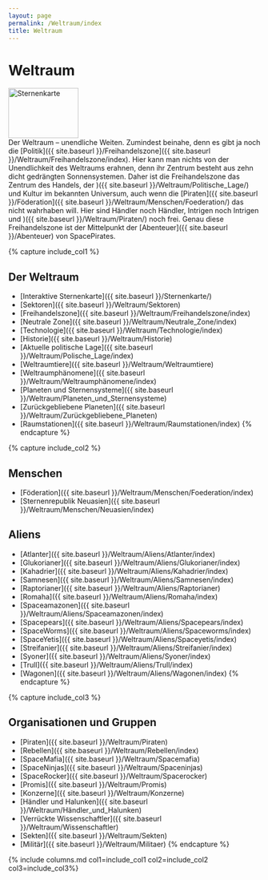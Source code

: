 ```yaml
---
layout: page
permalink: /Weltraum/index
title: Weltraum
---
```


# Weltraum

<div class="float-start me-2 mb-2">
<a href="/Weltraum/Sternenkarte/"><img width="140" height="100" alt="Sternenkarte" src="{{ site.baseurl }}/assets/images/thumbnails/sternenkarte.jpg"/></a>
</div>
Der Weltraum &ndash; unendliche Weiten. Zumindest beinahe, denn es gibt ja noch die [Politik]({{ site.baseurl }}/Freihandelszone]({{ site.baseurl }}/Weltraum/Freihandelszone/index). Hier kann man nichts von der Unendlichkeit des Weltraums erahnen, denn ihr Zentrum besteht aus zehn dicht gedrängten Sonnensystemen. Daher ist die Freihandelszone das Zentrum des Handels, der )({{ site.baseurl }}/Weltraum/Politische_Lage/) und Kultur im bekannten Universum, auch wenn die [Piraten]({{ site.baseurl }}/Föderation]({{ site.baseurl }}/Weltraum/Menschen/Foederation/) das nicht wahrhaben will. Hier sind Händler noch Händler, Intrigen noch Intrigen und )({{ site.baseurl }}/Weltraum/Piraten/) noch frei. Genau diese Freihandelszone ist der Mittelpunkt der [Abenteuer]({{ site.baseurl }}/Abenteuer) von SpacePirates.

{% capture include_col1 %}
## Der Weltraum

- [Interaktive Sternenkarte]({{ site.baseurl }}/Sternenkarte/)
- [Sektoren]({{ site.baseurl }}/Weltraum/Sektoren)
- [Freihandelszone]({{ site.baseurl }}/Weltraum/Freihandelszone/index)
- [Neutrale Zone]({{ site.baseurl }}/Weltraum/Neutrale_Zone/index)
- [Technologie]({{ site.baseurl }}/Weltraum/Technologie/index)
- [Historie]({{ site.baseurl }}/Weltraum/Historie)
- [Aktuelle politische Lage]({{ site.baseurl }}/Weltraum/Polische_Lage/index)
- [Weltraumtiere]({{ site.baseurl }}/Weltraum/Weltraumtiere)
- [Weltraumphänomene]({{ site.baseurl }}/Weltraum/Weltraumphänomene/index)
- [Planeten und Sternensysteme]({{ site.baseurl }}/Weltraum/Planeten_und_Sternensysteme)
- [Zurückgebliebene Planeten]({{ site.baseurl }}/Weltraum/Zurückgebliebene_Planeten)
- [Raumstationen]({{ site.baseurl }}/Weltraum/Raumstationen/index)
{% endcapture %}

{% capture include_col2 %}
## Menschen

- [Föderation]({{ site.baseurl }}/Weltraum/Menschen/Foederation/index)
- [Sternenrepublik Neuasien]({{ site.baseurl }}/Weltraum/Menschen/Neuasien/index)

## Aliens

- [Atlanter]({{ site.baseurl }}/Weltraum/Aliens/Atlanter/index)
- [Glukorianer]({{ site.baseurl }}/Weltraum/Aliens/Glukorianer/index)
- [Kahadrier]({{ site.baseurl }}/Weltraum/Aliens/Kahadrier/index)
- [Samnesen]({{ site.baseurl }}/Weltraum/Aliens/Samnesen/index)
- [Raptorianer]({{ site.baseurl }}/Weltraum/Aliens/Raptorianer)
- [Romaha]({{ site.baseurl }}/Weltraum/Aliens/Romaha/index)
- [Spaceamazonen]({{ site.baseurl }}/Weltraum/Aliens/Spaceamazonen/index)
- [Spacepears]({{ site.baseurl }}/Weltraum/Aliens/Spacepears/index)
- [SpaceWorms]({{ site.baseurl }}/Weltraum/Aliens/Spaceworms/index)
- [SpaceYetis]({{ site.baseurl }}/Weltraum/Aliens/Spaceyetis/index)
- [Streifanier]({{ site.baseurl }}/Weltraum/Aliens/Streifanier/index)
- [Syoner]({{ site.baseurl }}/Weltraum/Aliens/Syoner/index)
- [Trull]({{ site.baseurl }}/Weltraum/Aliens/Trull/index)
- [Wagonen]({{ site.baseurl }}/Weltraum/Aliens/Wagonen/index)
{% endcapture %}

{% capture include_col3 %}
## Organisationen und Gruppen

- [Piraten]({{ site.baseurl }}/Weltraum/Piraten)
- [Rebellen]({{ site.baseurl }}/Weltraum/Rebellen/index)
- [SpaceMafia]({{ site.baseurl }}/Weltraum/Spacemafia)
- [SpaceNinjas]({{ site.baseurl }}/Weltraum/Spaceninjas)
- [SpaceRocker]({{ site.baseurl }}/Weltraum/Spacerocker)
- [Promis]({{ site.baseurl }}/Weltraum/Promis)
- [Konzerne]({{ site.baseurl }}/Weltraum/Konzerne)
- [Händler und Halunken]({{ site.baseurl }}/Weltraum/Händler_und_Halunken)
- [Verrückte Wissenschaftler]({{ site.baseurl }}/Weltraum/Wissenschaftler)
- [Sekten]({{ site.baseurl }}/Weltraum/Sekten)
- [Militär]({{ site.baseurl }}/Weltraum/Militaer)
{% endcapture %}

{% include columns.md col1=include_col1 col2=include_col2 col3=include_col3%}
